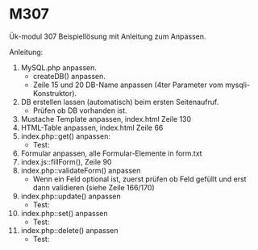 # M307
Ük-modul 307 Beispiellösung mit Anleitung zum Anpassen.

Anleitung:

1. MySQL.php anpassen.
   - createDB() anpassen.
   - Zeile 15 und 20 DB-Name anpassen (4ter Parameter vom mysqli-Konstruktor).
2. DB erstellen lassen (automatisch) beim ersten Seitenaufruf.
   - Prüfen ob DB vorhanden ist.
3. Mustache Template anpassen, index.html Zeile 130
4. HTML-Table anpassen, index.html Zeile 66
5. index.php::get() anpassen:
   - Test:
6. Formular anpassen, alle Formular-Elemente in form.txt
7. index.js::fillForm(), Zeile 90
8. index.php::validateForm() anpassen
   - Wenn ein Feld optional ist, zuerst prüfen ob Feld gefüllt und erst dann validieren (siehe Zeile 166/170)
9. index.php::update() anpassen
   - Test:
10. index.php::set() anpassen
    - Test: 
11. index.php::delete() anpassen
    - Test:



